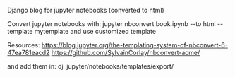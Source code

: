 Django blog for jupyter notebooks (converted to html) 


Convert jupyter notebooks with:
jupyter nbconvert book.ipynb --to html --template mytemplate
and use customized template

Resources:
https://blog.jupyter.org/the-templating-system-of-nbconvert-6-47ea781eacd2
https://github.com/SylvainCorlay/nbconvert-acme/

and add them in: dj_jupyter/notebooks/templates/export/


